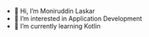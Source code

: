 - 👋 Hi, I’m Moniruddin Laskar
- 👀 I’m interested in Application Development
- 🌱 I’m currently learning Kotlin

<!---
moniruddin-freelance/moniruddin-freelance is a ✨ special ✨ repository because its `README.md` (this file) appears on your GitHub profile.
You can click the Preview link to take a look at your changes.
--->
